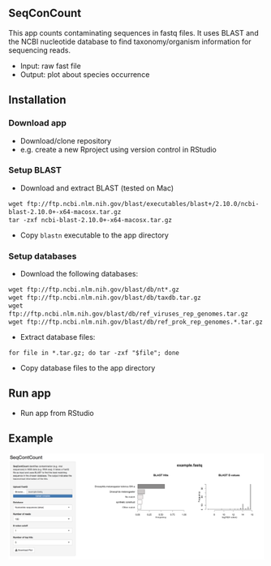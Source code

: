 ## SeqConCount

This app counts contaminating sequences in fastq files. It uses BLAST and the NCBI nucleotide database to find taxonomy/organism information for sequencing reads.

* Input: raw fast file
* Output: plot about species occurrence

## Installation

### Download app
* Download/clone repository
* e.g. create a new Rproject using version control in RStudio 

### Setup BLAST
* Download and extract BLAST (tested on Mac)
```
wget ftp://ftp.ncbi.nlm.nih.gov/blast/executables/blast+/2.10.0/ncbi-blast-2.10.0+-x64-macosx.tar.gz
tar -zxf ncbi-blast-2.10.0+-x64-macosx.tar.gz
```
* Copy ```blastn``` executable to the app directory

### Setup databases
* Download the following databases:
```
wget ftp://ftp.ncbi.nlm.nih.gov/blast/db/nt*.gz
wget ftp://ftp.ncbi.nlm.nih.gov/blast/db/taxdb.tar.gz
wget ftp://ftp.ncbi.nlm.nih.gov/blast/db/ref_viruses_rep_genomes.tar.gz
wget ftp://ftp.ncbi.nlm.nih.gov/blast/db/ref_prok_rep_genomes.*.tar.gz
```
* Extract database files:
```
for file in *.tar.gz; do tar -zxf "$file"; done
```
* Copy database files to the app directory


## Run app
* Run app from RStudio

## Example

<img src="example.png" style="display: block; margin: auto auto auto 0;" />




